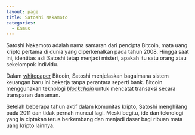 ```yaml
---
layout: page
title: Satoshi Nakamoto
categories:
  - Kamus
---
```


Satoshi Nakamoto adalah nama samaran dari pencipta Bitcoin, mata uang kripto pertama di dunia yang diperkenalkan pada tahun 2008. Hingga saat ini, identitas asli Satoshi tetap menjadi misteri, apakah itu satu orang atau sekelompok individu.

Dalam [whitepaper](https://rojocrypto.com/white-paper/) Bitcoin, Satoshi menjelaskan bagaimana sistem keuangan baru ini bekerja tanpa perantara seperti bank. Bitcoin menggunakan teknologi [*blockchain*](rojocrypto.com/blockchain/) untuk mencatat transaksi secara transparan dan aman.

Setelah beberapa tahun aktif dalam komunitas kripto, Satoshi menghilang pada 2011 dan tidak pernah muncul lagi. Meski begitu, ide dan teknologi yang ia ciptakan terus berkembang dan menjadi dasar bagi ribuan mata uang kripto lainnya.